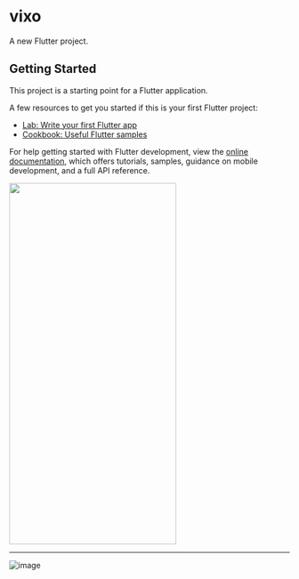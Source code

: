 # vixo

A new Flutter project.

## Getting Started

This project is a starting point for a Flutter application.

A few resources to get you started if this is your first Flutter project:

- [Lab: Write your first Flutter app](https://docs.flutter.dev/get-started/codelab)
- [Cookbook: Useful Flutter samples](https://docs.flutter.dev/cookbook)

For help getting started with Flutter development, view the
[online documentation](https://docs.flutter.dev/), which offers tutorials,
samples, guidance on mobile development, and a full API reference.

<image src="https://github.com/obsoft23/axxo/assets/46889336/9cab9233-6b54-43fb-84e4-36fd92b113ec" width="300" height="650" />
<hr>

![image]()
